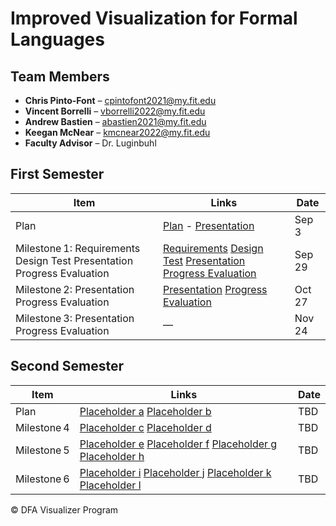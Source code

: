 # Improved Visualization for Formal Languages

## Team Members

- **Chris Pinto-Font** – cpintofont2021@my.fit.edu  
- **Vincent Borrelli** – vborrelli2022@my.fit.edu  
- **Andrew Bastien** – abastien2021@my.fit.edu  
- **Keegan McNear** – kmcnear2022@my.fit.edu  
- **Faculty Advisor** – Dr. Luginbuhl

## First Semester

| Item                                         | Links                          | Date    |
|----------------------------------------------|--------------------------------|---------|
| Plan                                        | [Plan](plan.pdf) - [Presentation](Presentation910.pdf)    | Sep 3   |
| Milestone 1:  Requirements Design Test Presentation Progress Evaluation |[Requirements](Requirements.pdf) [Design](Design.pdf) [Test](TestPlan.pdf) [Presentation](Pres.pdf) [Progress Evaluation](Eval)| Sep 29  |
| Milestone 2:  Presentation Progress Evaluation |[Presentation](Pres.pdf) [Progress Evaluation](Eval2) | Oct 27  |
| Milestone 3:  Presentation Progress Evaluation| — | Nov 24  |

## Second Semester

| Item        | Links | Date |
|-------------|-------|------|
| Plan        | [Placeholder a](a) [Placeholder b](b)   | TBD  |
| Milestone 4 | [Placeholder c](c) [Placeholder d](d)   | TBD  |
| Milestone 5 | [Placeholder e](e) [Placeholder f](f) [Placeholder g](g) [Placeholder h](h) | TBD |
| Milestone 6 | [Placeholder i](i) [Placeholder j](j) [Placeholder k](k) [Placeholder l](l) | TBD |

© DFA Visualizer Program
